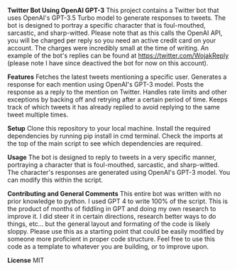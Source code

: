 **Twitter Bot Using OpenAI GPT-3**
This project contains a Twitter bot that uses OpenAI's GPT-3.5 Turbo model to generate responses to tweets. The bot is designed to portray a specific character that is foul-mouthed, sarcastic, and sharp-witted. Please note that as this calls the OpenAI API, you will be charged per reply so you need an active credit card on your account. The charges were incredibly small at the time of writing. An example of the bot's replies can be found at https://twitter.com/WojakReply (please note I have since deactived the bot for now on this account).

**Features**
Fetches the latest tweets mentioning a specific user.
Generates a response for each mention using OpenAI's GPT-3 model.
Posts the response as a reply to the mention on Twitter.
Handles rate limits and other exceptions by backing off and retrying after a certain period of time.
Keeps track of which tweets it has already replied to avoid replying to the same tweet multiple times.

**Setup**
Clone this repository to your local machine.
Install the required dependencies by running pip install in cmd terminal. Check the imports at the top of the main script to see which dependencies are required.

**Usage**
The bot is designed to reply to tweets in a very specific manner, portraying a character that is foul-mouthed, sarcastic, and sharp-witted. The character's responses are generated using OpenAI's GPT-3 model. You can modify this within the script.

**Contributing and General Comments**
This entire bot was written with no prior knowledge to python. I used GPT 4 to write 100% of the script. This is the product of months of fiddling in GPT and doing my own research to improve it. I did  steer it in certain directions, research better ways to do things, etc... but the general layout and formating of the code is likely sloppy. Please use this as a starting point that could be easily modified by someone more proficient in proper code structure. Feel free to use this code as a template to whatever you are building, or to improve upon.

**License**
MIT

